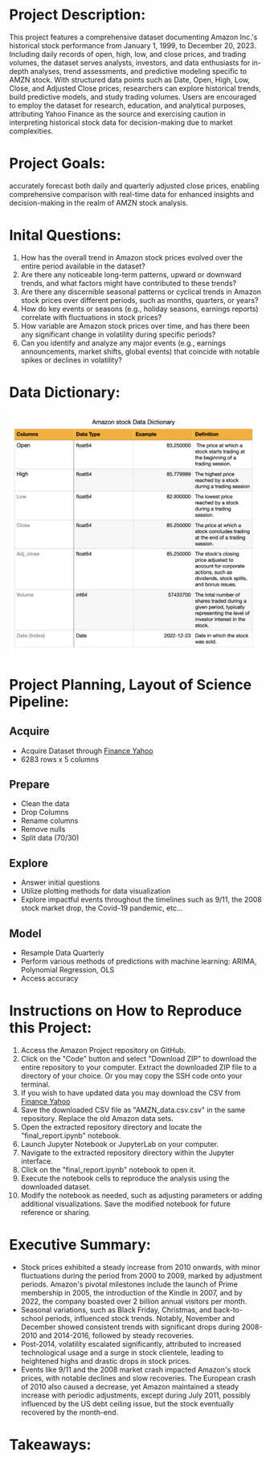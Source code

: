 # Project Description: 
This project features a comprehensive dataset documenting Amazon Inc.'s historical stock performance from January 1, 1999, to December 20, 2023. Including daily records of open, high, low, and close prices, and trading volumes, the dataset serves analysts, investors, and data enthusiasts for in-depth analyses, trend assessments, and predictive modeling specific to AMZN stock. With structured data points such as Date, Open, High, Low, Close, and Adjusted Close prices, researchers can explore historical trends, build predictive models, and study trading volumes. Users are encouraged to employ the dataset for research, education, and analytical purposes, attributing Yahoo Finance as the source and exercising caution in interpreting historical stock data for decision-making due to market complexities.


# Project Goals:
accurately forecast both daily and quarterly adjusted close prices, enabling comprehensive comparison with real-time data for enhanced insights and decision-making in the realm of AMZN stock analysis.


# Inital Questions:
1. How has the overall trend in Amazon stock prices evolved over the entire period available in the dataset?
2. Are there any noticeable long-term patterns, upward or downward trends, and what factors might have contributed to these trends?
3. Are there any discernible seasonal patterns or cyclical trends in Amazon stock prices over different periods, such as months, quarters, or years?
4. How do key events or seasons (e.g., holiday seasons, earnings reports) correlate with fluctuations in stock prices?
5. How variable are Amazon stock prices over time, and has there been any significant change in volatility during specific periods?
6. Can you identify and analyze any major events (e.g., earnings announcements, market shifts, global events) that coincide with notable spikes or declines in volatility?


# Data Dictionary:
![Alt text](https://github.com/Chellyann-moreno/amazon_project/blob/main/working%20docs/Data_Dictionary.png)


# Project Planning, Layout of Science Pipeline:
## Acquire
- Acquire Dataset through [Finance Yahoo](https://finance.yahoo.com/quote/AMZN/history/?guccounter=1&guce_referrer=aHR0cHM6Ly93d3cuZ29vZ2xlLmNvbS8&guce_referrer_sig=AQAAADoeU72IYcqoxMGsIB4K4K6DrF0HY2tYC81Ur_A5oKjlb7aCP8WOW7Nj_nOdmrDugB3pTDQV-tU2RIvWGC0AnigHJxy1FsKtZdY5WfrKAZHR00T-ln4Ck3XLGsW4IqW242K7qb-oSmwiA2qOLZUqnKVyrSeI0hrmRM9uJMoxo-ez)
- 6283 rows x 5 columns
  
## Prepare
- Clean the data
- Drop Columns
- Rename columns
- Remove nulls
- Split data (70/30)
  
## Explore
- Answer initial questions
- Utilize plotting methods for data visualization
- Explore impactful events throughout the timelines such as 9/11, the 2008 stock market drop, the Covid-19 pandemic, etc...
  
## Model
- Resample Data Quarterly
- Perform various methods of predictions with machine learning: ARIMA, Polynomial Regression, OLS
- Access accuracy 

# Instructions on How to Reproduce this Project:
1. Access the Amazon Project repository on GitHub.
2. Click on the "Code" button and select "Download ZIP" to download the entire repository to your computer. Extract the downloaded ZIP file to a directory of your choice. Or you may copy the SSH code onto your terminal.
3. If you wish to have updated data you may download the CSV from [Finance Yahoo](https://finance.yahoo.com/quote/AMZN/history/?guccounter=1&guce_referrer=aHR0cHM6Ly93d3cuZ29vZ2xlLmNvbS8&guce_referrer_sig=AQAAADoeU72IYcqoxMGsIB4K4K6DrF0HY2tYC81Ur_A5oKjlb7aCP8WOW7Nj_nOdmrDugB3pTDQV-tU2RIvWGC0AnigHJxy1FsKtZdY5WfrKAZHR00T-ln4Ck3XLGsW4IqW242K7qb-oSmwiA2qOLZUqnKVyrSeI0hrmRM9uJMoxo-ez)
4. Save the downloaded CSV file as "AMZN_data.csv.csv" in the same repository. Replace the old Amazon data sets.
5. Open the extracted repository directory and locate the "final_report.ipynb" notebook.
6. Launch Jupyter Notebook or JupyterLab on your computer.
7. Navigate to the extracted repository directory within the Jupyter interface.
9. Click on the "final_report.ipynb" notebook to open it.
10. Execute the notebook cells to reproduce the analysis using the downloaded dataset.
11. Modify the notebook as needed, such as adjusting parameters or adding additional visualizations. Save the modified notebook for future reference or sharing.

# Executive Summary:
- Stock prices exhibited a steady increase from 2010 onwards, with minor fluctuations during the period from 2000 to 2009, marked by adjustment periods.
Amazon's pivotal milestones include the launch of Prime membership in 2005, the introduction of the Kindle in 2007, and by 2022, the company boasted over 2 billion annual visitors per month.
- Seasonal variations, such as Black Friday, Christmas, and back-to-school periods, influenced stock trends. Notably, November and December showed consistent trends with significant drops during 2008-2010 and 2014-2016, followed by steady recoveries.
- Post-2014, volatility escalated significantly, attributed to increased technological usage and a surge in stock clientele, leading to heightened highs and drastic drops in stock prices.
- Events like 9/11 and the 2008 market crash impacted Amazon's stock prices, with notable declines and slow recoveries. The European crash of 2010 also caused a decrease, yet Amazon maintained a steady increase with periodic adjustments, except during July 2011, possibly influenced by the US debt ceiling issue, but the stock eventually recovered by the month-end.

# Takeaways:


